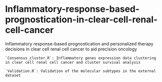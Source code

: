 # Inflammatory-response-based-prognostication-in-clear-cell-renal-cell-cancer
Inflammatory response-based prognostication and personalized therapy decisions in clear cell renal cell cancer to aid precision oncology
```
`Consensus_cluster.R`: Inflammatory genes expression data clustering in clear cell renal cell cancer and cluster survival analysis

`Validation.R`: Validation of the molecular subtypes in the external dataset
```
